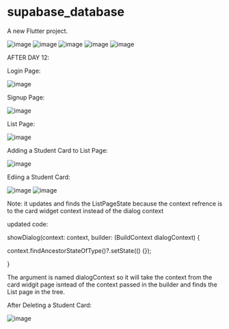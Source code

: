 # supabase_database

A new Flutter project.

![image](https://github.com/user-attachments/assets/e97e1794-03a1-4463-9a14-ef3afc47312d)
![image](https://github.com/user-attachments/assets/55b64692-d886-4849-ac77-ef5af02d0a17)
![image](https://github.com/user-attachments/assets/fe090430-fe3e-4c10-ac70-7b70c7d143d6)
![image](https://github.com/user-attachments/assets/b7a9a2c0-62f1-42e3-b245-1e6f8c138fce)
![image](https://github.com/user-attachments/assets/ffbb686e-2650-4a1b-9ffa-40972e66cfc2)


AFTER DAY 12: 

Login Page: 

![image](https://github.com/user-attachments/assets/efcdf9ab-2c04-4965-b24d-cfe762a80a6c)

Signup Page: 

![image](https://github.com/user-attachments/assets/04bfc1c8-4217-4e34-87f0-1721e415f09b)

List Page: 

![image](https://github.com/user-attachments/assets/8bc62c1a-fde3-454a-8b66-cd223a0fbb96)

Adding a Student Card to List Page: 

![image](https://github.com/user-attachments/assets/dbe119f0-d059-4965-af76-9f9d07885d24)

Ediing a Student Card: 

![image](https://github.com/user-attachments/assets/0c55d806-391f-46ae-984a-fd043b2ff554)
![image](https://github.com/user-attachments/assets/558a5577-fc3e-4bbd-a729-cffe172b1cbf)

Note: it updates and finds the ListPageState because the context refrence is to the card widget context instead of the dialog context 

updated code: 

showDialog(context: context, builder: (BuildContext dialogContext) 
{

 context.findAncestorStateOfType<ListPageState>()?.setState(() {});
 
}

The argument is named dialogContext so it will take the context from the card widgit page isntead of the context passed in the builder and finds the List page in the tree.  

After Deleting a Student Card: 

![image](https://github.com/user-attachments/assets/d49e0d0e-a861-4beb-96d4-8e781c78ae03)
